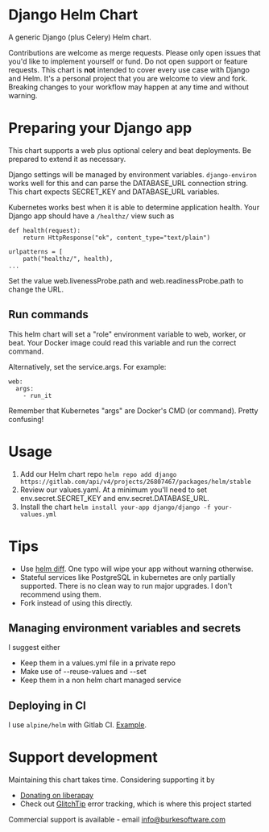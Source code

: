 # Django Helm Chart

A generic Django (plus Celery) Helm chart.

Contributions are welcome as merge requests. Please only open issues that you'd like to implement yourself or fund. Do not open support or feature requests. This chart is **not** intended to cover every use case with Django and Helm. It's a personal project that you are welcome to view and fork. Breaking changes to your workflow may happen at any time and without warning. 

# Preparing your Django app

This chart supports a web plus optional celery and beat deployments. Be prepared to extend it as necessary.

Django settings will be managed by environment variables. `django-environ` works well for this and can parse the DATABASE_URL connection string. This chart expects SECRET_KEY and DATABASE_URL variables.

Kubernetes works best when it is able to determine application health. Your Django app should have a `/healthz/` view such as

```
def health(request):
    return HttpResponse("ok", content_type="text/plain")

urlpatterns = [
    path("healthz/", health),
...
```

Set the value web.livenessProbe.path and web.readinessProbe.path to change the URL.

## Run commands

This helm chart will set a "role" environment variable to web, worker, or beat. Your Docker image could read this variable and run the correct command.

Alternatively, set the service.args. For example:

```
web:
  args:
    - run_it
```

Remember that Kubernetes "args" are Docker's CMD (or command). Pretty confusing!

# Usage

1. Add our Helm chart repo `helm repo add django https://gitlab.com/api/v4/projects/26807467/packages/helm/stable`
2. Review our values.yaml. At a minimum you'll need to set env.secret.SECRET_KEY and env.secret.DATABASE_URL.
3. Install the chart `helm install your-app django/django -f your-values.yml`

# Tips

- Use [helm diff](https://github.com/databus23/helm-diff). One typo will wipe your app without warning otherwise.
- Stateful services like PostgreSQL in kubernetes are only partially supported. There is no clean way to run major upgrades. I don't recommend using them.
- Fork instead of using this directly.

## Managing environment variables and secrets

I suggest either

- Keep them in a values.yml file in a private repo
- Make use of --reuse-values and --set
- Keep them in a non helm chart managed service

## Deploying in CI

I use `alpine/helm` with Gitlab CI. [Example](https://gitlab.com/glitchtip/glitchtip-frontend/-/blob/master/.gitlab-ci.yml).

# Support development

Maintaining this chart takes time. Considering supporting it by

- [Donating on liberapay](https://liberapay.com/burke-software/)
- Check out [GlitchTip](https://glitchtip.com) error tracking, which is where this project started

Commercial support is available - email info@burkesoftware.com
